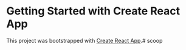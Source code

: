 # Getting Started with Create React App

This project was bootstrapped with [Create React App](https://github.com/facebook/create-react-app).# scoop
